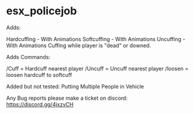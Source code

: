 # esx_policejob

Adds:

Hardcuffing - With Animations
Softcuffing - With Animations
Uncuffing  - With Animations
Cuffing while player is "dead" or downed.

Adds Commands:

/Cuff = Hardcuff nearest player
/Uncuff = Uncuff nearest player
/loosen = loosen hardcuff to softcuff


Added but not tested:
Putting Multiple People in Vehicle


Any Bug reports please make a ticket on discord: https://discord.gg/4jxzvCH
